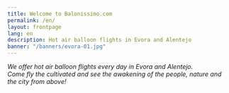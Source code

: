 ```yaml
---
title: Welcome to Balonissimo.com
permalink: /en/
layout: frontpage
lang: en
description: Hot air balloon flights in Evora and Alentejo
banner: "/banners/evora-01.jpg"
---
```


_We offer hot air balloon flights every day in Evora and Alentejo.  
Come fly the cultivated and see the awakening of the people, nature and the city from above!_
